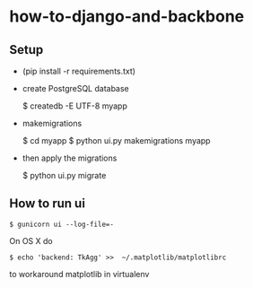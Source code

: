 # how-to-django-and-backbone

## Setup

- (pip install -r requirements.txt)

- create PostgreSQL database

    $ createdb -E UTF-8 myapp

- makemigrations

    $ cd myapp
    $ python ui.py makemigrations myapp

- then apply the migrations

    $ python ui.py migrate

## How to run ui

    $ gunicorn ui --log-file=-

On OS X do

    $ echo 'backend: TkAgg' >>  ~/.matplotlib/matplotlibrc

to workaround matplotlib in virtualenv 





